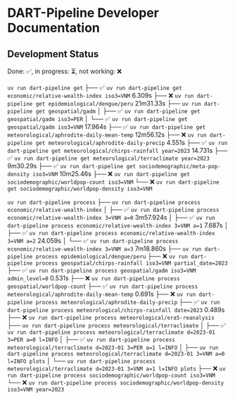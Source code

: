 DART-Pipeline Developer Documentation
=====================================

Development Status
------------------
Done: ✅, in progress: ⏳, not working: ❌

`uv run dart-pipeline get`
 ├── ✅ `uv run dart-pipeline get economic/relative-wealth-index iso3=VNM` 6.309s
 ├── ❌ `uv run dart-pipeline get epidemiological/dengue/peru` 21m31.33s
 ├── `uv run dart-pipeline get geospatial/gadm`
 │   ├── ✅ `uv run dart-pipeline get geospatial/gadm iso3=PER` 
 │   └── ✅ `uv run dart-pipeline get geospatial/gadm iso3=VNM` 17.964s
 ├── ✅ `uv run dart-pipeline get meteorological/aphrodite-daily-mean-temp` 12m56.12s
 ├── ❌ `uv run dart-pipeline get meteorological/aphrodite-daily-precip` 4.551s
 ├── ✅ `uv run dart-pipeline get meteorological/chirps-rainfall year=2023` 14.731s
 ├── ✅ `uv run dart-pipeline get meteorological/terraclimate year=2023` 9m30.29s
 ├── ✅ `uv run dart-pipeline get sociodemographic/meta-pop-density iso3=VNM` 10m25.46s
 ├── ❌ `uv run dart-pipeline get sociodemographic/worldpop-count iso3=VNM`
 └── ❌ `uv run dart-pipeline get sociodemographic/worldpop-density iso3=VNM`

`uv run dart-pipeline process`
 ├── `uv run dart-pipeline process economic/relative-wealth-index`
 │   ├── ✅ `uv run dart-pipeline process economic/relative-wealth-index 3=VNM a=0` 3m57.924s
 │   ├── ✅ `uv run dart-pipeline process economic/relative-wealth-index 3=VNM a=1` 7.687s
 │   ├── ✅ `uv run dart-pipeline process economic/relative-wealth-index 3=VNM a=2` 24.059s
 │   └── ✅ `uv run dart-pipeline process economic/relative-wealth-index 3=VNM a=3` 7m18.860s
 ├── `uv run dart-pipeline process epidemiological/dengue/peru`
 ├── ❌ `uv run dart-pipeline process geospatial/chirps-rainfall iso3=VNM partial_date=2023`
 ├── ✅ `uv run dart-pipeline process geospatial/gadm iso3=VNM admin_level=0` 0.531s
 ├── ❌ `uv run dart-pipeline process geospatial/worldpop-count`
 ├── ✅ `uv run dart-pipeline process meteorological/aphrodite-daily-mean-temp` 0.691s
 ├── ❌ `uv run dart-pipeline process meteorological/aphrodite-daily-precip`
 ├── ✅ `uv run dart-pipeline process meteorological/chirps-rainfall date=2023` 0.489s
 ├── ❌ `uv run dart-pipeline process meteorological/era5-reanalysis`
 ├── `uv run dart-pipeline process meteorological/terraclimate`
 │   ├── ✅ `uv run dart-pipeline process meteorological/terraclimate d=2023-01 3=PER a=0 l=INFO`
 │   ├── ✅ `uv run dart-pipeline process meteorological/terraclimate d=2023-01 3=PER a=1 l=INFO`
 │   ├──  `uv run dart-pipeline process meteorological/terraclimate d=2023-01 3=VNM a=0 l=INFO plots`
 │   └──  `uv run dart-pipeline process meteorological/terraclimate d=2023-01 3=VNM a=1 l=INFO plots`
 ├── ❌ `uv run dart-pipeline process sociodemographic/worldpop-count iso3=VNM`
 └── ❌ `uv run dart-pipeline process sociodemographic/worldpop-density iso3=VNM year=2023`
